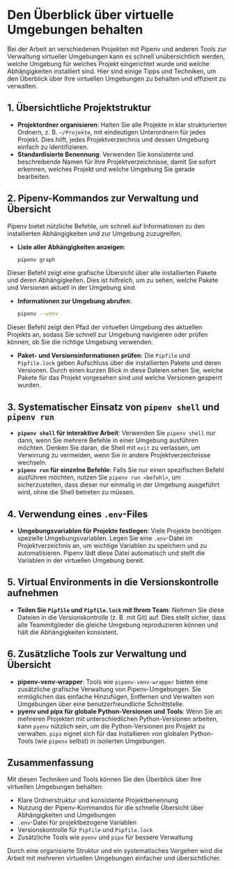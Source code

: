# Den Überblick über virtuelle Umgebungen behalten

Bei der Arbeit an verschiedenen Projekten mit Pipenv und anderen Tools zur Verwaltung virtueller Umgebungen kann es schnell unübersichtlich werden, welche Umgebung für welches Projekt eingerichtet wurde und welche Abhängigkeiten installiert sind. Hier sind einige Tipps und Techniken, um den Überblick über Ihre virtuellen Umgebungen zu behalten und effizient zu verwalten.

## 1. Übersichtliche Projektstruktur

- **Projektordner organisieren**: Halten Sie alle Projekte in klar strukturierten Ordnern, z. B. `~/Projekte`, mit eindeutigen Unterordnern für jedes Projekt. Dies hilft, jedes Projektverzeichnis und dessen Umgebung einfach zu identifizieren.
- **Standardisierte Benennung**: Verwenden Sie konsistente und beschreibende Namen
für Ihre Projektverzeichnisse, damit Sie sofort erkennen, welches Projekt und
welche Umgebung Sie gerade bearbeiten.

## 2. Pipenv-Kommandos zur Verwaltung und Übersicht

Pipenv bietet nützliche Befehle, um schnell auf Informationen zu den
installierten Abhängigkeiten und zur Umgebung zuzugreifen.

- **Liste aller Abhängigkeiten anzeigen**:

  ```bash
  pipenv graph
  ```

Dieser Befehl zeigt eine grafische Übersicht über alle installierten Pakete
und deren Abhängigkeiten. Dies ist hilfreich, um zu sehen, welche Pakete und
Versionen aktuell in der Umgebung sind.

- **Informationen zur Umgebung abrufen**:

  ```bash
  pipenv --venv
  ```

Dieser Befehl zeigt den Pfad der virtuellen Umgebung des aktuellen Projekts an,
sodass Sie schnell zur Umgebung navigieren oder prüfen können, ob Sie die
richtige Umgebung verwenden.

- **Paket- und Versionsinformationen prüfen**:
Die `Pipfile` und `Pipfile.lock` geben Aufschluss über die installierten Pakete und deren Versionen. Durch einen kurzen Blick in diese Dateien sehen Sie, welche Pakete für das Projekt vorgesehen sind und welche Versionen gesperrt wurden.

## 3. Systematischer Einsatz von `pipenv shell` und `pipenv run`

- **`pipenv shell` für interaktive Arbeit**: Verwenden Sie `pipenv shell` nur dann, wenn Sie mehrere Befehle in einer Umgebung ausführen möchten. Denken Sie daran, die Shell mit `exit` zu verlassen, um Verwirrung zu vermeiden, wenn Sie in andere Projektverzeichnisse wechseln.
- **`pipenv run` für einzelne Befehle**: Falls Sie nur einen spezifischen Befehl ausführen möchten, nutzen Sie `pipenv run <befehl>`, um sicherzustellen, dass dieser nur einmalig in der Umgebung ausgeführt wird, ohne die Shell betreten zu müssen.

## 4. Verwendung eines `.env`-Files

- **Umgebungsvariablen für Projekte festlegen**: Viele Projekte benötigen spezielle Umgebungsvariablen. Legen Sie eine `.env`-Datei im Projektverzeichnis an, um wichtige Variablen zu speichern und zu automatisieren. Pipenv lädt diese Datei automatisch und stellt die Variablen in der virtuellen Umgebung bereit.

## 5. Virtual Environments in die Versionskontrolle aufnehmen

- **Teilen Sie `Pipfile` und `Pipfile.lock` mit Ihrem Team**: Nehmen Sie diese Dateien in die Versionskontrolle (z. B. mit Git) auf. Dies stellt sicher, dass alle Teammitglieder die gleiche Umgebung reproduzieren können und hält die Abhängigkeiten konsistent.

## 6. Zusätzliche Tools zur Verwaltung und Übersicht

- **pipenv-venv-wrapper**: Tools wie `pipenv-venv-wrapper` bieten eine zusätzliche grafische Verwaltung von Pipenv-Umgebungen. Sie ermöglichen das einfache Hinzufügen, Entfernen und Verwalten von Umgebungen über eine benutzerfreundliche Schnittstelle.
- **pyenv und pipx für globale Python-Versionen und Tools**: Wenn Sie an mehreren Projekten mit unterschiedlichen Python-Versionen arbeiten, kann `pyenv` nützlich sein, um die Python-Versionen pro Projekt zu verwalten. `pipx` eignet sich für das Installieren von globalen Python-Tools (wie `pipenv` selbst) in isolierten Umgebungen.

## Zusammenfassung

Mit diesen Techniken und Tools können Sie den Überblick über Ihre virtuellen Umgebungen behalten:

- Klare Ordnerstruktur und konsistente Projektbenennung
- Nutzung der Pipenv-Kommandos für die schnelle Übersicht über Abhängigkeiten und Umgebungen
- `.env`-Datei für projektbezogene Variablen
- Versionskontrolle für `Pipfile` und `Pipfile.lock`
- Zusätzliche Tools wie `pyenv` und `pipx` für bessere Verwaltung

Durch eine organisierte Struktur und ein systematisches Vorgehen wird die Arbeit mit mehreren virtuellen Umgebungen einfacher und übersichtlicher.
